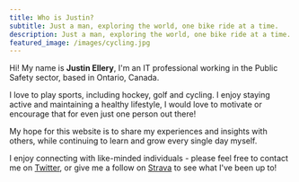 ```yaml
---
title: Who is Justin?
subtitle: Just a man, exploring the world, one bike ride at a time.
description: Just a man, exploring the world, one bike ride at a time.
featured_image: /images/cycling.jpg
---
```

Hi! My name is **Justin Ellery**, I'm an IT professional working in the Public Safety sector, based in Ontario, Canada.


I love to play sports, including hockey, golf and cycling. I enjoy staying active and maintaining a healthy lifestyle, I would love to motivate or encourage that for even just one person out there! 


My hope for this website is to share my experiences and insights with others, while continuing to learn and grow every single day myself.


I enjoy connecting with like-minded individuals - please feel free to contact me on [Twitter](https://twitter.com/Ellery_Justin), or give me a follow on [Strava](https://www.strava.com/athletes/23713377) to see what I've been up to!